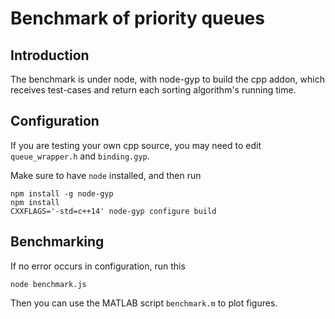 # Benchmark of priority queues

## Introduction

The benchmark is under node, with node-gyp to build the cpp addon,
which receives test-cases and return each sorting algorithm's running time.

## Configuration

If you are testing your own cpp source, you may need to edit `queue_wrapper.h` and `binding.gyp`.

Make sure to have `node` installed, and then run

```
npm install -g node-gyp
npm install
CXXFLAGS='-std=c++14' node-gyp configure build
```

## Benchmarking

If no error occurs in configuration, run this

```
node benchmark.js
```

Then you can use the MATLAB script `benchmark.m` to plot figures.


